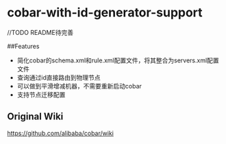 cobar-with-id-generator-support
=====

//TODO README待完善

##Features
* 简化cobar的schema.xml和rule.xml配置文件，将其整合为servers.xml配置文件
* 查询通过id直接路由到物理节点
* 可以做到平滑增减机器，不需要重新启动cobar
* 支持节点迁移配置

## Original Wiki

https://github.com/alibaba/cobar/wiki
